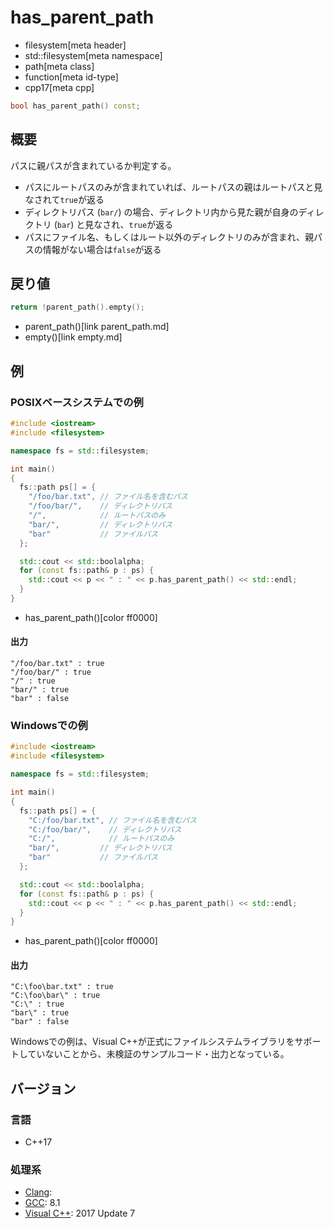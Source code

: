 # has_parent_path
* filesystem[meta header]
* std::filesystem[meta namespace]
* path[meta class]
* function[meta id-type]
* cpp17[meta cpp]

```cpp
bool has_parent_path() const;
```

## 概要
パスに親パスが含まれているか判定する。

- パスにルートパスのみが含まれていれば、ルートパスの親はルートパスと見なされて`true`が返る
- ディレクトリパス (`bar/`) の場合、ディレクトリ内から見た親が自身のディレクトリ (`bar`) と見なされ、`true`が返る
- パスにファイル名、もしくはルート以外のディレクトリのみが含まれ、親パスの情報がない場合は`false`が返る


## 戻り値
```cpp
return !parent_path().empty();
```
* parent_path()[link parent_path.md]
* empty()[link empty.md]


## 例
### POSIXベースシステムでの例
```cpp example
#include <iostream>
#include <filesystem>

namespace fs = std::filesystem;

int main()
{
  fs::path ps[] = {
    "/foo/bar.txt", // ファイル名を含むパス
    "/foo/bar/",    // ディレクトリパス
    "/",            // ルートパスのみ
    "bar/",         // ディレクトリパス
    "bar"           // ファイルパス
  };

  std::cout << std::boolalpha;
  for (const fs::path& p : ps) {
    std::cout << p << " : " << p.has_parent_path() << std::endl;
  }
}
```
* has_parent_path()[color ff0000]

#### 出力
```
"/foo/bar.txt" : true
"/foo/bar/" : true
"/" : true
"bar/" : true
"bar" : false
```


### Windowsでの例
```cpp example
#include <iostream>
#include <filesystem>

namespace fs = std::filesystem;

int main()
{
  fs::path ps[] = {
    "C:/foo/bar.txt", // ファイル名を含むパス
    "C:/foo/bar/",    // ディレクトリパス
    "C:/",            // ルートパスのみ
    "bar/",         // ディレクトリパス
    "bar"           // ファイルパス
  };

  std::cout << std::boolalpha;
  for (const fs::path& p : ps) {
    std::cout << p << " : " << p.has_parent_path() << std::endl;
  }
}
```
* has_parent_path()[color ff0000]

#### 出力
```
"C:\foo\bar.txt" : true
"C:\foo\bar\" : true
"C:\" : true
"bar\" : true
"bar" : false
```

Windowsでの例は、Visual C++が正式にファイルシステムライブラリをサポートしていないことから、未検証のサンプルコード・出力となっている。


## バージョン
### 言語
- C++17

### 処理系
- [Clang](/implementation.md#clang):
- [GCC](/implementation.md#gcc): 8.1
- [Visual C++](/implementation.md#visual_cpp): 2017 Update 7

